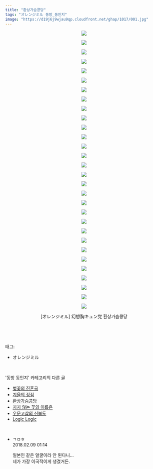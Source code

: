 ```yaml
---
title: "환상가슴콩당"
tags: "オレンジミル 동방_동인지"
image: "https://d19j6j9wjau9qp.cloudfront.net/ghap/1017/001.jpg"
---
```

<div class="article">
<p style="text-align: center; clear: none; float: none;"><img src="{{ site.imgserver8 }}/ghap/1017/001.jpg"/></p>
<p style="text-align: center; clear: none; float: none;"><img src="{{ site.imgserver8 }}/ghap/1017/002.jpg"/></p>
<p style="text-align: center; clear: none; float: none;"><img src="{{ site.imgserver8 }}/ghap/1017/003.jpg"/></p>
<p style="text-align: center; clear: none; float: none;"><img src="{{ site.imgserver8 }}/ghap/1017/004.jpg"/></p>
<p style="text-align: center; clear: none; float: none;"><img src="{{ site.imgserver8 }}/ghap/1017/005.jpg"/></p>
<p style="text-align: center; clear: none; float: none;"><img src="{{ site.imgserver8 }}/ghap/1017/006.jpg"/></p>
<p style="text-align: center; clear: none; float: none;"><img src="{{ site.imgserver8 }}/ghap/1017/007.jpg"/></p>
<p style="text-align: center; clear: none; float: none;"><img src="{{ site.imgserver8 }}/ghap/1017/008.jpg"/></p>
<p style="text-align: center; clear: none; float: none;"><img src="{{ site.imgserver8 }}/ghap/1017/009.jpg"/></p>
<p style="text-align: center; clear: none; float: none;"><img src="{{ site.imgserver8 }}/ghap/1017/010.jpg"/></p>
<p style="text-align: center; clear: none; float: none;"><img src="{{ site.imgserver8 }}/ghap/1017/011.jpg"/></p>
<p style="text-align: center; clear: none; float: none;"><img src="{{ site.imgserver8 }}/ghap/1017/012.jpg"/></p>
<p style="text-align: center; clear: none; float: none;"><img src="{{ site.imgserver8 }}/ghap/1017/013.jpg"/></p>
<p style="text-align: center; clear: none; float: none;"><img src="{{ site.imgserver8 }}/ghap/1017/014.jpg"/></p>
<p style="text-align: center; clear: none; float: none;"><img src="{{ site.imgserver8 }}/ghap/1017/015.jpg"/></p>
<p style="text-align: center; clear: none; float: none;"><img src="{{ site.imgserver8 }}/ghap/1017/016.jpg"/></p>
<p style="text-align: center; clear: none; float: none;"><img src="{{ site.imgserver8 }}/ghap/1017/017.jpg"/></p>
<p style="text-align: center; clear: none; float: none;"><img src="{{ site.imgserver8 }}/ghap/1017/018.jpg"/></p>
<p style="text-align: center; clear: none; float: none;"><img src="{{ site.imgserver8 }}/ghap/1017/019.jpg"/></p>
<p style="text-align: center; clear: none; float: none;"><img src="{{ site.imgserver8 }}/ghap/1017/020.jpg"/></p>
<p style="text-align: center; clear: none; float: none;"><img src="{{ site.imgserver8 }}/ghap/1017/021.jpg"/></p>
<p style="text-align: center; clear: none; float: none;"><img src="{{ site.imgserver8 }}/ghap/1017/022.jpg"/></p>
<p style="text-align: center; clear: none; float: none;"><img src="{{ site.imgserver8 }}/ghap/1017/023.jpg"/></p>
<p style="text-align: center; clear: none; float: none;"><img src="{{ site.imgserver8 }}/ghap/1017/024.jpg"/></p>
<p style="text-align: center; clear: none; float: none;"><img src="{{ site.imgserver8 }}/ghap/1017/025.jpg"/></p>
<p style="text-align: center; clear: none; float: none;"><img src="{{ site.imgserver8 }}/ghap/1017/026.jpg"/></p>
<p style="text-align: center; clear: none; float: none;"><img src="{{ site.imgserver8 }}/ghap/1017/027.jpg"/></p>
<p style="text-align: center; clear: none; float: none;"><img src="{{ site.imgserver8 }}/ghap/1017/028.jpg"/></p>
<p style="text-align: center; clear: none; float: none;"><img src="{{ site.imgserver8 }}/ghap/1017/029.jpg"/></p>
<p style="text-align: center; clear: none; float: none;"><img src="{{ site.imgserver8 }}/ghap/1017/030.jpg"/></p>
<p style="text-align: center; clear: none; float: none;">[オレンジミル] 幻想胸キュン党 환상가슴콩당</p>
<p><br/></p>
</div><br/>
<div class="tagTrail">
<p>태그: </p>
<ul>
<li>オレンジミル</li>
</ul>
</div><br/>
<div class="another">
<p>'동방 동인지' 카테고리의 다른 글</p>
<ul>
<li><a href="/ghap_1019">벚꽃의 진혼곡</a></li>
<li><a href="/ghap_1018">겨울의 정점</a></li>
<li><a href="/ghap_1017">환상가슴콩당</a></li>
<li><a href="/ghap_1016">지지 않는 꽃의 이름은</a></li>
<li><a href="/ghap_1015">우문고삽의 신불도</a></li>
<li><a href="/ghap_1014">Logic Logic</a></li>
</ul>
</div><br/>
<div class="cb_module cb_fluid">
<div class="cb_wrt cb_profile">
<div class="comment">
<ul>
<li class="cb_thumb_off" id="comment15195569">
<div class="cb_comment_area">
<div class="cb_info_area">
<div class="cb_section">
<span class="cb_nick_name">ㄱㅁㅎ</span>
</div>
<div class="cb_section">
<span class="cb_date">2018.02.09 01:14 </span>
</div>
</div>
<div class="cb_dsc_comment">
<p class="cb_dsc">
											일본인 같은 얼굴이라 안 된다니...<br/>
네가 가장 이국적이게 생겼거든.
										</p>
</div>
</div></li>
</ul>
</div>
</div><!-- commentList close -->
</div><br/>
